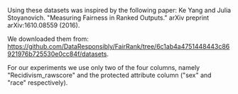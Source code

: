 Using these datasets was inspired by the following paper:
Ke Yang and Julia Stoyanovich. "Measuring Fairness in Ranked Outputs." arXiv preprint arXiv:1610.08559 (2016).

We downloaded them from:
https://github.com/DataResponsibly/FairRank/tree/6c1ab4a4751448443c86921976b725530e0cc84f/datasets. 

For our experiments we use only two of the four columns, namely "Recidivism_rawscore" and the 
protected attribute column ("sex" and "race" respectively).